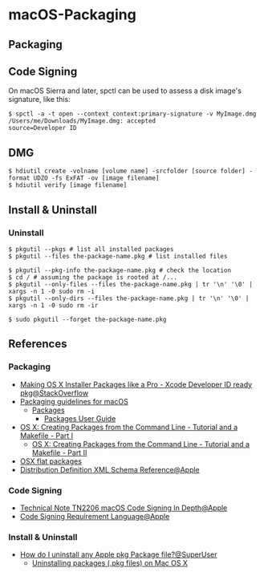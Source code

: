 # macOS-Packaging

## Packaging


## Code Signing
On macOS Sierra and later, spctl can be used to assess a disk image's signature, like this:

    $ spctl -a -t open --context context:primary-signature -v MyImage.dmg
    /Users/me/Downloads/MyImage.dmg: accepted
    source=Developer ID

## DMG
    $ hdiutil create -volname [volume name] -srcfolder [source folder] -format UDZO -fs ExFAT -ov [image filename]
    $ hdiutil verify [image filename]

## Install & Uninstall

### Uninstall
    $ pkgutil --pkgs # list all installed packages
    $ pkgutil --files the-package-name.pkg # list installed files

    $ pkgutil --pkg-info the-package-name.pkg # check the location
    $ cd / # assuming the package is rooted at /...
    $ pkgutil --only-files --files the-package-name.pkg | tr '\n' '\0' | xargs -n 1 -0 sudo rm -i
    $ pkgutil --only-dirs --files the-package-name.pkg | tr '\n' '\0' | xargs -n 1 -0 sudo rm -ir
    
    $ sudo pkgutil --forget the-package-name.pkg
    
## References

### Packaging
* [Making OS X Installer Packages like a Pro - Xcode Developer ID ready pkg@StackOverflow](https://stackoverflow.com/questions/11487596/making-os-x-installer-packages-like-a-pro-xcode-developer-id-ready-pkg/11487658#11487658)
* [Packaging guidelines for macOS](https://themacwrangler.wordpress.com/2017/04/28/packaging-guidelines-for-mac-os/)
  * [Packages](http://s.sudre.free.fr/Software/Packages/about.html)
    * [Packages User Guide](http://s.sudre.free.fr/Software/documentation/Packages/en_2017/index.html)
* [OS X: Creating Packages from the Command Line - Tutorial and a Makefile - Part I](http://thegreyblog.blogspot.kr/2014/06/os-x-creating-packages-from-command_2.html)
  * [OS X: Creating Packages from the Command Line - Tutorial and a Makefile - Part II](http://thegreyblog.blogspot.kr/2014/06/os-x-creating-packages-from-command.html)
* [OSX flat packages](http://matthew-brett.github.io/docosx/flat_packages.html)
* [Distribution Definition XML Schema Reference@Apple](https://developer.apple.com/library/content/documentation/DeveloperTools/Reference/DistributionDefinitionRef/Chapters/Introduction.html)
    
### Code Signing
* [Technical Note TN2206 macOS Code Signing In Depth@Apple](https://developer.apple.com/library/content/technotes/tn2206/_index.html)
* [Code Signing Requirement Language@Apple](https://developer.apple.com/library/content/documentation/Security/Conceptual/CodeSigningGuide/RequirementLang/RequirementLang.html)

### Install & Uninstall
* [How do I uninstall any Apple pkg Package file?@SuperUser](https://superuser.com/questions/36567/how-do-i-uninstall-any-apple-pkg-package-file)
  * [Uninstalling packages (.pkg files) on Mac OS X](https://wincent.com/wiki/Uninstalling_packages_(.pkg_files)_on_Mac_OS_X)
